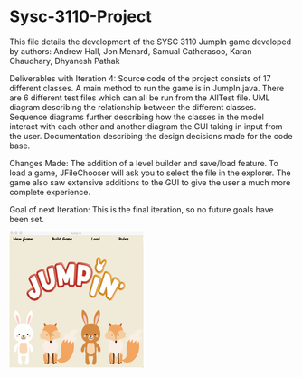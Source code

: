 # Sysc-3110-Project

This file details the development of the SYSC 3110 JumpIn game developed by authors: Andrew Hall, Jon Menard, Samual Catherasoo, Karan Chaudhary, Dhyanesh Pathak

Deliverables with Iteration 4:
Source code of the project consists of 17 different classes. A main method to run the game is in JumpIn.java.
There are 6 different test files which can all be run from the AllTest file.
UML diagram describing the relationship between the different classes.
Sequence diagrams further describing how the classes in the model interact with each other and another diagram the GUI taking in input from the user. 
Documentation describing the design decisions made for the code base.

Changes Made:
The addition of a level builder and save/load feature. To load a game, JFileChooser will ask you to select the file in the explorer. The game also saw extensive additions to the GUI to give the user a much more complete experience.

Goal of next Iteration:
This is the final iteration, so no future goals have been set.

![](JumpIn.gif)
